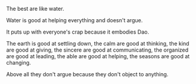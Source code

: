 The best are like water.

Water is good at helping everything
and doesn't argue.

It puts up with everyone's crap
because it embodies Dao.

The earth is good at settling down,
the calm are good at thinking,
the kind are good at giving,
the sincere are good at communicating,
the organized are good at leading,
the able are good at helping,
the seasons are good at changing.

Above all they don't argue
because they don't object to anything.
